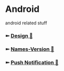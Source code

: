 # Android
android related stuff

### ➼ [Design 🎨](Design)
### ➼ [Names-Version 📱](Names-Version)
### ➼ [Push Notification 🔔](Push-Notification)
